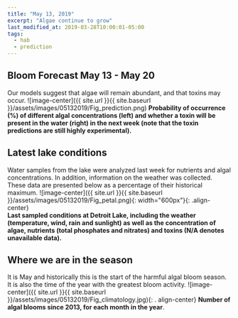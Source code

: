 ```yaml
---
title: "May 13, 2019"
excerpt: "Algae continue to grow"
last_modified_at: 2019-03-28T10:00:01-05:00
tags: 
  - hab
  - prediction
---
```

## Bloom Forecast May 13 - May 20
Our models suggest that algae will remain abundant, and that toxins may occur.
![image-center]({{ site.url }}{{ site.baseurl }}/assets/images/05132019/Fig_prediction.png)
__Probability of occurrence (%) of different algal concentrations (left) and whether a toxin will be  present in the water (right) in the next week (note that the toxin predictions are still highly      experimental).__

## Latest lake conditions
Water samples from the lake were analyzed last week for nutrients and algal concentrations. In       addition, information on the weather was collected. These data are presented below as a percentage   of their historical maximum.
![image-center]({{ site.url }}{{ site.baseurl }}/assets/images/05132019/Fig_petal.png){:             width="600px"}{: .align-center}
<br clear="all" />
__Last sampled conditions at Detroit Lake, including the weather (temperature, wind, rain and        sunlight) as well as the concentration of algae, nutrients (total phosphates and nitrates) and       toxins (N/A denotes unavailable data).__

## Where we are in the season
It is May and historically this is the start of the harmful algal bloom season. It is also the time  of the year with the greatest bloom activity.
![image-center]({{ site.url }}{{ site.baseurl }}/assets/images/05132019/Fig_climatology.jpg){: .     align-center}
__Number of algal blooms since 2013, for each month in the year__.
